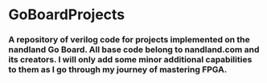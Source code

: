 # GoBoardProjects
### A repository of verilog code for projects implemented on the nandland Go Board. All base code belong to nandland.com and its creators. I will only add some minor additional capabilities to them as I go through my journey of mastering FPGA.
